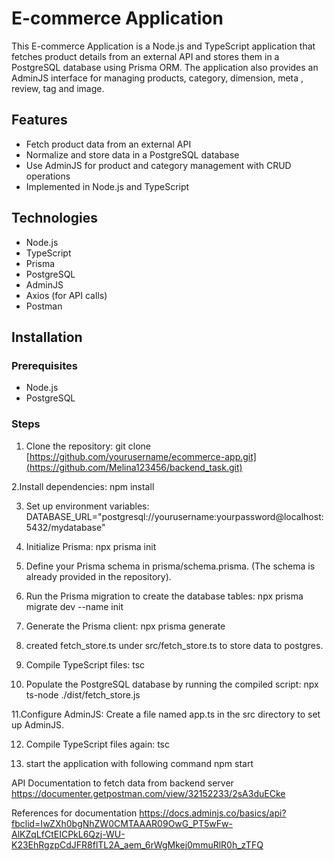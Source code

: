 # E-commerce Application

This E-commerce Application is a Node.js and TypeScript application that fetches product details from an external API and stores them in a PostgreSQL database using Prisma ORM. 
The application also provides an AdminJS interface for managing products, category, dimension, meta , review, tag and image.

## Features
- Fetch product data from an external API
- Normalize and store data in a PostgreSQL database
- Use AdminJS for product and category management with CRUD operations
- Implemented in Node.js and TypeScript

## Technologies
- Node.js
- TypeScript
- Prisma
- PostgreSQL
- AdminJS
- Axios (for API calls)
- Postman 

## Installation

### Prerequisites
- Node.js
- PostgreSQL

### Steps
1. Clone the repository:
   git clone [https://github.com/yourusername/ecommerce-app.git](https://github.com/Melina123456/backend_task.git)

2.Install dependencies:
   npm install

3. Set up environment variables:
   DATABASE_URL="postgresql://yourusername:yourpassword@localhost:5432/mydatabase"

4. Initialize Prisma:
   npx prisma init

5. Define your Prisma schema in prisma/schema.prisma. (The schema is already provided in the repository).
   
6. Run the Prisma migration to create the database tables:
   npx prisma migrate dev --name init

7. Generate the Prisma client:
   npx prisma generate

8. created fetch_store.ts under src/fetch_store.ts to store data to postgres.
   
9. Compile TypeScript files:
   tsc

10. Populate the PostgreSQL database by running the compiled script:
   npx ts-node ./dist/fetch_store.js

11.Configure AdminJS:
   Create a file named app.ts in the src directory to set up AdminJS.

12. Compile TypeScript files again:
    tsc

13. start the application with following command
    npm start 

API Documentation to fetch data from backend server
https://documenter.getpostman.com/view/32152233/2sA3duECke

References for documentation 
https://docs.adminjs.co/basics/api?fbclid=IwZXh0bgNhZW0CMTAAAR09OwG_PT5wFw-AlKZqLfCtEICPkL6Qzj-WU-K23EhRgzpCdJFR8flTL2A_aem_6rWgMkej0mmuRlR0h_zTFQ

